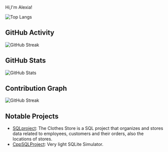 Hi,I'm Alexia!

![Top Langs](https://github-readme-stats.vercel.app/api/top-langs/?username=alexiatanasie&layout=compact)

## GitHub Activity
![GitHub Streak](https://streak-stats.demolab.com/?user=alexiatanasie&theme=yellow)

## GitHub Stats
![GitHub Stats](https://github-readme-stats.vercel.app/api?username=alexiatanasie&show_icons=true&theme=radical)

## Contribution Graph
![GitHub Streak](https://streak-stats.demolab.com/?user=alexiatanasie&theme=dark)

## Notable Projects
- [SQLproject](https://github.com/alexiatanasie/SQLproject): The Clothes Store is a SQL project that organizes and stores data related to employees, customers and their orders, also the locations of stores.
- [CppSQLProject](https://github.com/alexiatanasie/CppSQLProject): Very light SQLite Simulator.

